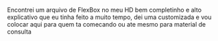 Encontrei um arquivo de FlexBox no meu HD bem completinho e alto explicativo que eu tinha feito a muito tempo,
dei uma customizada e vou colocar aqui para quem ta comecando ou ate mesmo para material de consulta
